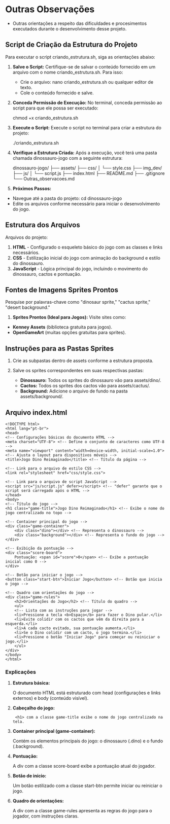 # Outras Observações

- Outras orientações a respeito das dificuldades e procesimentos executados durante o desenvolvimento desse projeto.

## Script de Criação da Estrutura do Projeto

Para executar o script criando_estrutura.sh, siga as orientações abaixo:

1. **Salve o Script:** Certifique-se de salvar o conteúdo fornecido em um arquivo com o nome criando_estrutura.sh. Para isso:
    - Crie o arquivo: nano criando_estrutura.sh ou qualquer editor de texto.
    - Cole o conteúdo fornecido e salve.

2. **Conceda Permissão de Execução:** No terminal, conceda permissão ao script para que ele possa ser executado:

    chmod +x criando_estrutura.sh

3. **Execute o Script:** Execute o script no terminal para criar a estrutura do projeto:

    ./criando_estrutura.sh

4. **Verifique a Estrutura Criada:** Após a execução, você terá uma pasta chamada dinossauro-jogo com a seguinte estrutura:

    dinossauro-jogo/
    ├── assets/
    ├── css/
    │   └── style.css
    ├── img_dev/
    ├── js/
    │   └── script.js
    ├── index.html
    ├── README.md
    ├── .gitignore
    └── Outras_observacoes.md

5. **Próximos Passos:**

- Navegue até a pasta do projeto: cd dinossauro-jogo
- Edite os arquivos conforme necessário para iniciar o desenvolvimento do jogo.

## Estrutura dos Arquivos

Arquivos do projeto:

1. **HTML** - Configurado o esqueleto básico do jogo com as classes e links necessários.
2. **CSS** - Estilização inicial do jogo com animação do background e estilo do dinossauro.
3. **JavaScript** - Lógica principal do jogo, incluindo o movimento do dinossauro, cactos e pontuação.

## Fontes de Imagens Sprites Prontos

Pesquise por palavras-chave como "dinosaur sprite," "cactus sprite," "desert background."

1. **Sprites Prontos (Ideal para Jogos):** Visite sites como:

- **Kenney Assets** (biblioteca gratuita para jogos).
- **OpenGameArt** (muitas opções gratuitas para sprites).

## Instruções para as Pastas Sprites

1. Crie as subpastas dentro de assets conforme a estrutura proposta.

2. Salve os sprites correspondentes em suas respectivas pastas:
    - **Dinossauro:** Todos os sprites do dinossauro vão para assets/dino/.
    - **Cactos:** Todos os sprites dos cactos vão para assets/cactus/.
    - **Background:** Adicione o arquivo de fundo na pasta assets/background/.

## Arquivo index.html

    <!DOCTYPE html>
    <html lang="pt-br">
    <head>
    <!-- Configurações básicas do documento HTML -->
    <meta charset="UTF-8"> <!-- Define o conjunto de caracteres como UTF-8 -->
    <meta name="viewport" content="width=device-width, initial-scale=1.0"> <!-- Ajusta o layout para dispositivos móveis -->
    <title>Jogo Dino Reimaginado</title> <!-- Título da página -->
    
    <!-- Link para o arquivo de estilo CSS -->
    <link rel="stylesheet" href="css/style.css">

    <!-- Link para o arquivo de script JavaScript -->
    <script src="js/script.js" defer></script> <!-- "defer" garante que o script será carregado após o HTML -->
    </head>
    <body>
    <!-- Título do jogo -->
    <h1 class="game-title">Jogo Dino Reimaginado</h1> <!-- Exibe o nome do jogo centralizado no topo -->

    <!-- Container principal do jogo -->
    <div class="game-container">
        <div class="dino"></div> <!-- Representa o dinossauro -->
        <div class="background"></div> <!-- Representa o fundo do jogo -->
    </div>

    <!-- Exibição da pontuação -->
    <div class="score-board">
        Pontuação: <span id="score">0</span> <!-- Exibe a pontuação inicial como 0 -->
    </div>

    <!-- Botão para iniciar o jogo -->
    <button class="start-btn">Iniciar Jogo</button> <!-- Botão que inicia o jogo -->

    <!-- Quadro com orientações do jogo -->
    <div class="game-rules">
        <h2>Orientações do Jogo</h2> <!-- Título do quadro -->
        <ul>
        <!-- Lista com as instruções para jogar -->
        <li>Pressione a tecla <b>Espaço</b> para fazer o Dino pular.</li>
        <li>Evite colidir com os cactos que vêm da direita para a esquerda.</li>
        <li>A cada cacto evitado, sua pontuação aumenta.</li>
        <li>Se o Dino colidir com um cacto, o jogo termina.</li>
        <li>Pressione o botão "Iniciar Jogo" para começar ou reiniciar o jogo.</li>
        </ul>
    </div>
    </body>
    </html>

### Explicações

1. **Estrutura básica:**

    O documento HTML está estruturado com head (configurações e links externos) e body (conteúdo visível).

2. **Cabeçalho do jogo:**

        <h1> com a classe game-title exibe o nome do jogo centralizado na tela.

3. **Container principal (game-container):**

    Contém os elementos principais do jogo: o dinossauro (.dino) e o fundo (.background).

4. **Pontuação:**

    A div com a classe score-board exibe a pontuação atual do jogador.

5. **Botão de início:**

    Um botão estilizado com a classe start-btn permite iniciar ou reiniciar o jogo.

6. **Quadro de orientações:**

    A div com a classe game-rules apresenta as regras do jogo para o jogador, com instruções claras.
